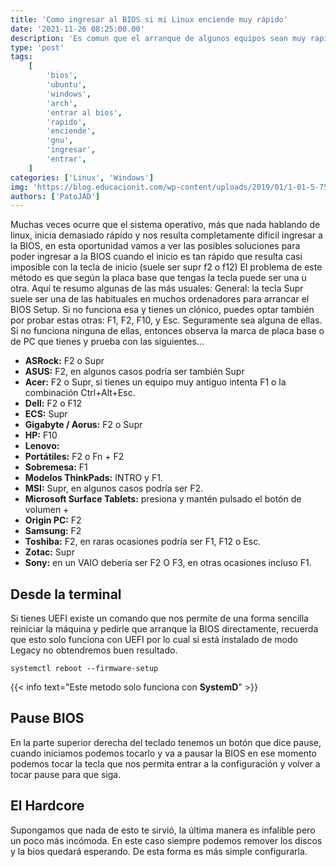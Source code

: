 ```yaml
---
title: 'Como ingresar al BIOS si mi Linux enciende muy rápido'
date: '2021-11-26 08:25:00.00'
description: 'Es comun que el arranque de algunos equipos sean muy rapido que no nos permita entrar a la bios'
type: 'post'
tags:
    [
        'bios',
        'ubuntu',
        'windows',
        'arch',
        'entrar al bios',
        'rapido',
        'enciende',
        'gnu',
        'ingresar',
        'entrar',
    ]
categories: ['Linux', 'Windows']
img: 'https://blog.educacionit.com/wp-content/uploads/2019/01/1-01-5-750x410.jpg'
authors: ['PatoJAD']
---
```


Muchas veces ocurre que el sistema operativo, más que nada hablando de linux, inicia demasiado rápido y nos resulta completamente dificil ingresar a la BIOS, en esta oportunidad vamos a ver las posibles soluciones para poder ingresar a la BIOS cuando el inicio es tan rápido que resulta casi imposible con la tecla de inicio (suele ser supr f2 o f12) El problema de este método es que según la placa base que tengas la tecla puede ser una u otra. Aquí te resumo algunas de las más usuales:
General: la tecla Supr suele ser una de las habituales en muchos ordenadores para arrancar el BIOS Setup. Si no funciona esa y tienes un clónico, puedes optar también por probar estas otras: F1, F2, F10, y Esc. Seguramente sea alguna de ellas. Si no funciona ninguna de ellas, entonces observa la marca de placa base o de PC que tienes y prueba con las siguientes…

-   **ASRock:** F2 o Supr
-   **ASUS:** F2, en algunos casos podría ser también Supr
-   **Acer:** F2 o Supr, si tienes un equipo muy antiguo intenta F1 o la combinación Ctrl+Alt+Esc.
-   **Dell:** F2 o F12
-   **ECS:** Supr
-   **Gigabyte / Aorus:** F2 o Supr
-   **HP:** F10
-   **Lenovo:**
-   **Portátiles:** F2 o Fn + F2
-   **Sobremesa:** F1
-   **Modelos ThinkPads:** INTRO y F1.
-   **MSI:** Supr, en algunos casos podría ser F2.
-   **Microsoft Surface Tablets:** presiona y mantén pulsado el botón de volumen +
-   **Origin PC:** F2
-   **Samsung:** F2
-   **Toshiba:** F2, en raras ocasiones podría ser F1, F12 o Esc.
-   **Zotac:** Supr
-   **Sony:** en un VAIO debería ser F2 O F3, en otras ocasiones incluso F1.

## Desde la terminal

Si tienes UEFI existe un comando que nos permite de una forma sencilla reiniciar la máquina y pedirle que arranque la BIOS directamente, recuerda que esto solo funciona con UEFI por lo cual si está instalado de modo Legacy no obtendremos buen resultado.

```shell
systemctl reboot --firmware-setup
```

{{< info text="Este metodo solo funciona con **SystemD**" >}}

## Pause BIOS

En la parte superior derecha del teclado tenemos un botón que dice pause, cuando iniciamos podemos tocarlo y va a pausar la BIOS en ese momento podemos tocar la tecla que nos permita entrar a la configuración y volver a tocar pause para que siga.

## El Hardcore

Supongamos que nada de esto te sirvió, la última manera es infalible pero un poco más incómoda. En este caso siempre podemos remover los discos y la bios quedará esperando. De esta forma es más simple configurarla.
